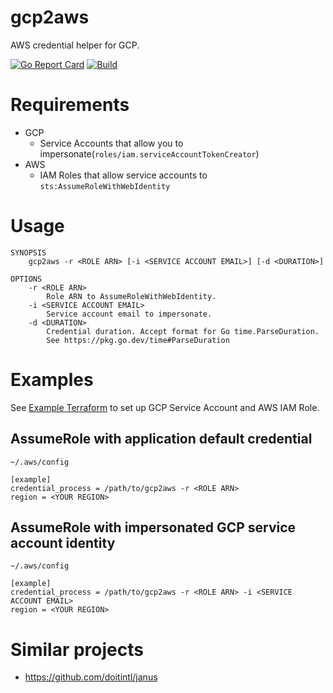 # gcp2aws
AWS credential helper for GCP.

[![Go Report Card](https://goreportcard.com/badge/github.com/porkbeans/gcp2aws)](https://goreportcard.com/report/github.com/porkbeans/gcp2aws)
[![Build](https://github.com/porkbeans/gcp2aws/actions/workflows/build.yml/badge.svg)](https://github.com/porkbeans/gcp2aws/actions/workflows/build.yml)

# Requirements
- GCP
  - Service Accounts that allow you to impersonate(`roles/iam.serviceAccountTokenCreator`)
- AWS
  - IAM Roles that allow service accounts to `sts:AssumeRoleWithWebIdentity`

# Usage

```text
SYNOPSIS
    gcp2aws -r <ROLE ARN> [-i <SERVICE ACCOUNT EMAIL>] [-d <DURATION>]

OPTIONS
    -r <ROLE ARN>
        Role ARN to AssumeRoleWithWebIdentity.
    -i <SERVICE ACCOUNT EMAIL>
        Service account email to impersonate.
    -d <DURATION>
        Credential duration. Accept format for Go time.ParseDuration.
        See https://pkg.go.dev/time#ParseDuration
```

# Examples
See [Example Terraform](./example/main.tf) to set up GCP Service Account and AWS IAM Role.

## AssumeRole with application default credential
`~/.aws/config`
```text
[example]
credential_process = /path/to/gcp2aws -r <ROLE ARN>
region = <YOUR REGION>
```

## AssumeRole with impersonated GCP service account identity
`~/.aws/config`
```text
[example]
credential_process = /path/to/gcp2aws -r <ROLE ARN> -i <SERVICE ACCOUNT EMAIL>
region = <YOUR REGION>
```

# Similar projects
- https://github.com/doitintl/janus
